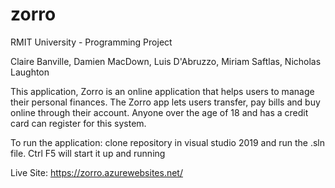 # zorro

RMIT University - Programming Project

Claire Banville, Damien MacDown, Luis D'Abruzzo, Miriam Saftlas, Nicholas Laughton

This application, Zorro is an online application that helps users to manage their personal 
finances. The Zorro app lets users transfer, pay bills and buy online through their account.
Anyone over the age of 18 and has a credit card can register for this system. 

To run the application: clone repository in visual studio 2019 and run the .sln file. Ctrl F5 will start it up and running

Live Site: https://zorro.azurewebsites.net/
